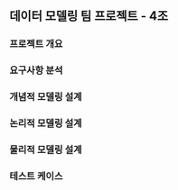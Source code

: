 ## 데이터 모델링 팀 프로젝트 - 4조

### 프로젝트 개요


### 요구사항 분석


### 개념적 모델링 설계


### 논리적 모델링 설계


### 물리적 모델링 설계


### 테스트 케이스